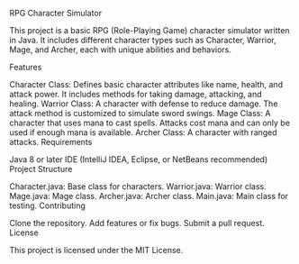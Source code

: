 RPG Character Simulator

This project is a basic RPG (Role-Playing Game) character simulator written in Java. It includes different character types such as Character, Warrior, Mage, and Archer, each with unique abilities and behaviors.

Features

Character Class: Defines basic character attributes like name, health, and attack power. It includes methods for taking damage, attacking, and healing.
Warrior Class: A character with defense to reduce damage. The attack method is customized to simulate sword swings.
Mage Class: A character that uses mana to cast spells. Attacks cost mana and can only be used if enough mana is available.
Archer Class: A character with ranged attacks.
Requirements

Java 8 or later
IDE (IntelliJ IDEA, Eclipse, or NetBeans recommended)
Project Structure

Character.java: Base class for characters.
Warrior.java: Warrior class.
Mage.java: Mage class.
Archer.java: Archer class.
Main.java: Main class for testing.
Contributing

Clone the repository.
Add features or fix bugs.
Submit a pull request.
License

This project is licensed under the MIT License.
